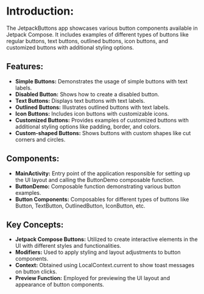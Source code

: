 <h1>Introduction:</h1>
<p>The JetpackButtons app showcases various button components available in Jetpack Compose. It includes examples of different types of buttons like regular buttons, text buttons, outlined buttons, icon buttons, and customized buttons with additional styling options.</p>

<h2>Features:</h2>
<ul>
  <li><strong>Simple Buttons:</strong> Demonstrates the usage of simple buttons with text labels.</li>
  <li><strong>Disabled Button:</strong> Shows how to create a disabled button.</li>
  <li><strong>Text Buttons:</strong> Displays text buttons with text labels.</li>
  <li><strong>Outlined Buttons:</strong> Illustrates outlined buttons with text labels.</li>
  <li><strong>Icon Buttons:</strong> Includes icon buttons with customizable icons.</li>
  <li><strong>Customized Buttons:</strong> Provides examples of customized buttons with additional styling options like padding, border, and colors.</li>
  <li><strong>Custom-shaped Buttons:</strong> Shows buttons with custom shapes like cut corners and circles.</li>
</ul>

<h2>Components:</h2>
<ul>
  <li><strong>MainActivity:</strong> Entry point of the application responsible for setting up the UI layout and calling the ButtonDemo composable function.</li>
  <li><strong>ButtonDemo:</strong> Composable function demonstrating various button examples.</li>
  <li><strong>Button Components:</strong> Composables for different types of buttons like Button, TextButton, OutlinedButton, IconButton, etc.</li>
</ul>

<h2>Key Concepts:</h2>
<ul>
  <li><strong>Jetpack Compose Buttons:</strong> Utilized to create interactive elements in the UI with different styles and functionalities.</li>
  <li><strong>Modifiers:</strong> Used to apply styling and layout adjustments to button components.</li>
  <li><strong>Context:</strong> Obtained using LocalContext.current to show toast messages on button clicks.</li>
  <li><strong>Preview Function:</strong> Employed for previewing the UI layout and appearance of button components.</li>
</ul>
